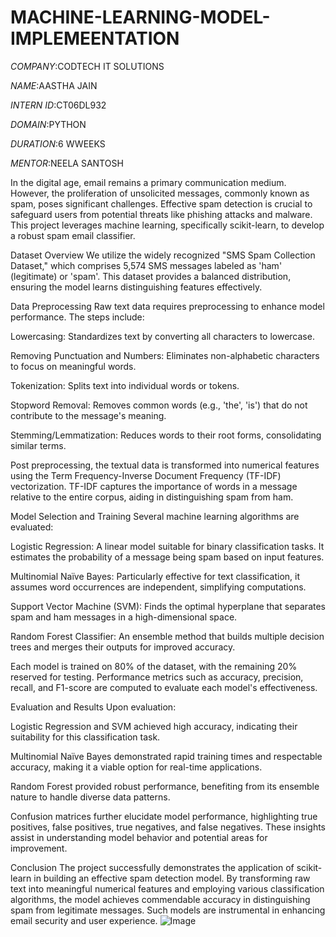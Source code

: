 # MACHINE-LEARNING-MODEL-IMPLEMEENTATION

*COMPANY*:CODTECH IT SOLUTIONS

*NAME*:AASTHA JAIN

*INTERN ID*:CT06DL932

*DOMAIN*:PYTHON

*DURATION*:6 WWEEKS

*MENTOR*:NEELA SANTOSH

In the digital age, email remains a primary communication medium. However, the proliferation of unsolicited messages, commonly known as spam, poses significant challenges. Effective spam detection is crucial to safeguard users from potential threats like phishing attacks and malware. This project leverages machine learning, specifically scikit-learn, to develop a robust spam email classifier.

Dataset Overview
We utilize the widely recognized "SMS Spam Collection Dataset," which comprises 5,574 SMS messages labeled as 'ham' (legitimate) or 'spam'. This dataset provides a balanced distribution, ensuring the model learns distinguishing features effectively.

Data Preprocessing
Raw text data requires preprocessing to enhance model performance. The steps include:

Lowercasing: Standardizes text by converting all characters to lowercase.

Removing Punctuation and Numbers: Eliminates non-alphabetic characters to focus on meaningful words.

Tokenization: Splits text into individual words or tokens.

Stopword Removal: Removes common words (e.g., 'the', 'is') that do not contribute to the message's meaning.

Stemming/Lemmatization: Reduces words to their root forms, consolidating similar terms.

Post preprocessing, the textual data is transformed into numerical features using the Term Frequency-Inverse Document Frequency (TF-IDF) vectorization. TF-IDF captures the importance of words in a message relative to the entire corpus, aiding in distinguishing spam from ham.

Model Selection and Training
Several machine learning algorithms are evaluated:

Logistic Regression: A linear model suitable for binary classification tasks. It estimates the probability of a message being spam based on input features.

Multinomial Naïve Bayes: Particularly effective for text classification, it assumes word occurrences are independent, simplifying computations.

Support Vector Machine (SVM): Finds the optimal hyperplane that separates spam and ham messages in a high-dimensional space.

Random Forest Classifier: An ensemble method that builds multiple decision trees and merges their outputs for improved accuracy.

Each model is trained on 80% of the dataset, with the remaining 20% reserved for testing. Performance metrics such as accuracy, precision, recall, and F1-score are computed to evaluate each model's effectiveness.

Evaluation and Results
Upon evaluation:

Logistic Regression and SVM achieved high accuracy, indicating their suitability for this classification task.

Multinomial Naïve Bayes demonstrated rapid training times and respectable accuracy, making it a viable option for real-time applications.

Random Forest provided robust performance, benefiting from its ensemble nature to handle diverse data patterns.

Confusion matrices further elucidate model performance, highlighting true positives, false positives, true negatives, and false negatives. These insights assist in understanding model behavior and potential areas for improvement.

Conclusion
The project successfully demonstrates the application of scikit-learn in building an effective spam detection model. By transforming raw text into meaningful numerical features and employing various classification algorithms, the model achieves commendable accuracy in distinguishing spam from legitimate messages. Such models are instrumental in enhancing email security and user experience.
![Image](https://github.com/user-attachments/assets/4cf5bafa-2ff8-42ed-86b0-58cf22864d24)
